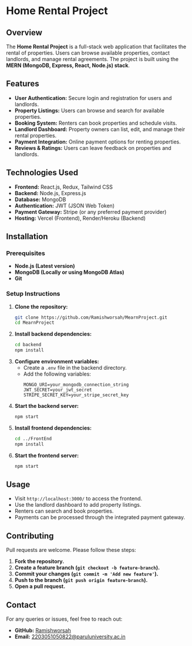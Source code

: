 # **Home Rental Project**

## **Overview**
The **Home Rental Project** is a full-stack web application that facilitates the rental of properties. Users can browse available properties, contact landlords, and manage rental agreements. The project is built using the **MERN (MongoDB, Express, React, Node.js) stack**.

## **Features**
- **User Authentication:** Secure login and registration for users and landlords.
- **Property Listings:** Users can browse and search for available properties.
- **Booking System:** Renters can book properties and schedule visits.
- **Landlord Dashboard:** Property owners can list, edit, and manage their rental properties.
- **Payment Integration:** Online payment options for renting properties.
- **Reviews & Ratings:** Users can leave feedback on properties and landlords.

## **Technologies Used**
- **Frontend:** React.js, Redux, Tailwind CSS
- **Backend:** Node.js, Express.js
- **Database:** MongoDB
- **Authentication:** JWT (JSON Web Token)
- **Payment Gateway:** Stripe (or any preferred payment provider)
- **Hosting:** Vercel (Frontend), Render/Heroku (Backend)

## **Installation**
### **Prerequisites**
- **Node.js (Latest version)**
- **MongoDB (Locally or using MongoDB Atlas)**
- **Git**

### **Setup Instructions**
1. **Clone the repository:**
   ```sh
   git clone https://github.com/Ramishworsah/MearnProject.git
   cd MearnProject
   ```
2. **Install backend dependencies:**
   ```sh
   cd backend
   npm install
   ```
3. **Configure environment variables:**
   - Create a `.env` file in the backend directory.
   - Add the following variables:
     ```env
     MONGO_URI=your_mongodb_connection_string
     JWT_SECRET=your_jwt_secret
     STRIPE_SECRET_KEY=your_stripe_secret_key
     ```
4. **Start the backend server:**
   ```sh
   npm start
   ```
5. **Install frontend dependencies:**
   ```sh
   cd ../FrontEnd
   npm install
   ```
6. **Start the frontend server:**
   ```sh
   npm start
   ```

## **Usage**
- Visit `http://localhost:3000/` to access the frontend.
- Use the landlord dashboard to add property listings.
- Renters can search and book properties.
- Payments can be processed through the integrated payment gateway.

## **Contributing**
Pull requests are welcome. Please follow these steps:
1. **Fork the repository.**
2. **Create a feature branch (`git checkout -b feature-branch`).**
3. **Commit your changes (`git commit -m 'Add new feature'`).**
4. **Push to the branch (`git push origin feature-branch`).**
5. **Open a pull request.**



## **Contact**
For any queries or issues, feel free to reach out:
- **GitHub:** [Ramishworsah](https://github.com/Ramishworsah)
- **Email:** 2203051050822@paruluniversity.ac.in
